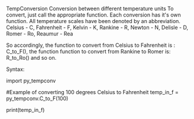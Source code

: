 TempConversion
Conversion between different temperature units To convert, just call the appropriate function. Each conversion has it's own function. All temperature scales have been denoted by an abbreviation. Celsius - C, Fahrenheit - F, Kelvin - K, Rankine - R, Newton - N, Delisle - D, Romer - Ro, Reaumur - Rea

So accordingly, the function to convert from Celsius to Fahrenheit is : C_to_F(), the function function to convert from Rankine to Romer is: R_to_Ro() and so on.

Syntax:

import py_tempconv

#Example of converting 100 degrees Celsius to Fahrenheit
temp_in_f = py_tempconv.C_to_F(100)

print(temp_in_f)
